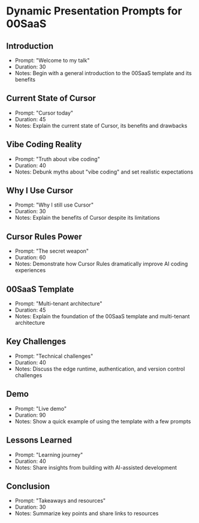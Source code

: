 # Dynamic Presentation Prompts for 00SaaS

## Introduction
- Prompt: "Welcome to my talk"
- Duration: 30
- Notes: Begin with a general introduction to the 00SaaS template and its benefits

## Current State of Cursor
- Prompt: "Cursor today"
- Duration: 45
- Notes: Explain the current state of Cursor, its benefits and drawbacks

## Vibe Coding Reality
- Prompt: "Truth about vibe coding"
- Duration: 40
- Notes: Debunk myths about "vibe coding" and set realistic expectations

## Why I Use Cursor
- Prompt: "Why I still use Cursor"
- Duration: 30
- Notes: Explain the benefits of Cursor despite its limitations

## Cursor Rules Power
- Prompt: "The secret weapon"
- Duration: 60
- Notes: Demonstrate how Cursor Rules dramatically improve AI coding experiences

## 00SaaS Template
- Prompt: "Multi-tenant architecture"
- Duration: 45
- Notes: Explain the foundation of the 00SaaS template and multi-tenant architecture

## Key Challenges
- Prompt: "Technical challenges"
- Duration: 40
- Notes: Discuss the edge runtime, authentication, and version control challenges

## Demo
- Prompt: "Live demo"
- Duration: 90
- Notes: Show a quick example of using the template with a few prompts

## Lessons Learned
- Prompt: "Learning journey"
- Duration: 40
- Notes: Share insights from building with AI-assisted development

## Conclusion
- Prompt: "Takeaways and resources"
- Duration: 30
- Notes: Summarize key points and share links to resources 